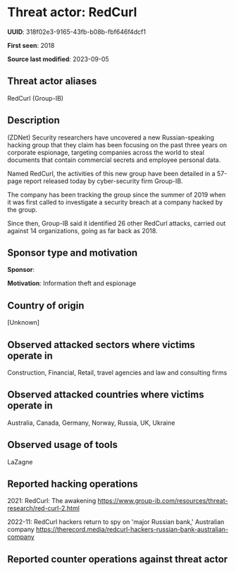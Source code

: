 # Threat actor: RedCurl

**UUID**: 318f02e3-9165-43fb-b08b-fbf646f4dcf1

**First seen**: 2018

**Source last modified**: 2023-09-05

## Threat actor aliases

RedCurl (Group-IB)

## Description

(ZDNet) Security researchers have uncovered a new Russian-speaking hacking group that they claim has been focusing on the past three years on corporate espionage, targeting companies across the world to steal documents that contain commercial secrets and employee personal data.

Named RedCurl, the activities of this new group have been detailed in a 57-page report released today by cyber-security firm Group-IB.

The company has been tracking the group since the summer of 2019 when it was first called to investigate a security breach at a company hacked by the group.

Since then, Group-IB said it identified 26 other RedCurl attacks, carried out against 14 organizations, going as far back as 2018.

## Sponsor type and motivation

**Sponsor**: 

**Motivation**: Information theft and espionage


## Country of origin

[Unknown]

## Observed attacked sectors where victims operate in

Construction, Financial, Retail, travel agencies and law and consulting firms

## Observed attacked countries where victims operate in

Australia, Canada, Germany, Norway, Russia, UK, Ukraine

## Observed usage of tools

LaZagne

## Reported hacking operations

2021: RedCurl: The awakening
https://www.group-ib.com/resources/threat-research/red-curl-2.html

2022-11: RedCurl hackers return to spy on 'major Russian bank,' Australian company
https://therecord.media/redcurl-hackers-russian-bank-australian-company

## Reported counter operations against threat actor





